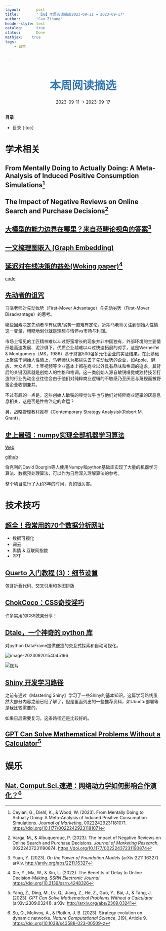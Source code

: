 ```yaml
---
layout:       post
title:        "【阅】本周阅读摘选2023-09-11 → 2023-09-17"
author:       "Cao Zihang"
header-style: text
catalog:      true
status:		  Done
mathjax: 	true
tags:
    - 日常


---
```


<center style="margin-bottom: 20px; margin-top: 50px"><font color="#3879B1" style="line-height: 1.4;font-weight: 700;font-size: 36px;box-sizing: border-box; ">本周阅读摘选</font></center>

<center style=" margin-bottom: 30px;">2023-09-11 → 2023-09-17</center>

<font style="font-weight: bold;">目录</font>

* 目录
{:toc}

# 学术相关

## From Mentally Doing to Actually Doing: A Meta-Analysis of Induced Positive Consumption Simulations[^1]



## The Impact of Negative Reviews on Online Search and Purchase Decisions[^2]



## [大模型的能力边界在哪里？来自范畴论视角的答案](https://mp.weixin.qq.com/s/hfuR8DRPSytqLs4fmHaC5Q)[^3]





## [一文梳理图嵌入 (Graph Embedding)](https://mp.weixin.qq.com/s/NbSKU8g9QO8bGSPyv95tbA)





## [延迟对在线决策的益处(Woking paper)](https://mp.weixin.qq.com/s/J8bOn3LxgbsS5IRrSyQoHg)[^4]

[code](https://github.com/xieyaqi188/fulfillment_delay)





## [先动者的诅咒](https://mp.weixin.qq.com/s/ZdQL0w8w4WhumOZwTvypHA)

马浩老师对先动优势（First-Mover Advantage）与先动劣势（First-Mover Disadvantage）的思考。

哪些因素决定先动者享有优势/劣势一直难有定论。近期马老师关注到创始人性情这一变量，粗糙地划分就是理想与情怀vs市场与利润。

市场上常见的工匠精神难以斗过野蛮增长的现象并非中国独有，外部环境的主要情形是高速发展、泥沙俱下，优质企业越难以斗过快速拓展的对手，这是Wernerfel & Montgomery（MS，1986）基于财富500强多元化企业的实证结果。在此基础上聚焦于创始人性情上，马老师认为那些失去了先动优势的企业，如Apple、魅族、大众点评、土豆视频等企业基本上都在商业以外具有品味和格调的追求，其背后的关键因素就是创始人的性格和格调。这一类创始人源自敏锐嗅觉或独特技艺打造的行业先动企业往往会由于他们对纯粹商业逻辑的不敏感乃至厌恶与蔑视而被野蛮企业收割兼并。

不过有趣的一点是，这些创始人敏锐的嗅觉似乎也与他们对纯粹商业逻辑的厌恶息息相关，这是否是性格注定的命运？

另，战略管理教材推荐《Contemporary Strategy Analysis》（Robert M. Grant）。

## [史上最强：numpy实现全部机器学习算法](https://mp.weixin.qq.com/s/LnpcZhTgG3tlD7Tx6Mb94Q)

[Web](https://numpy-ml.readthedocs.io/en/latest/)

[github](https://github.com/ddbourgin/numpy-ml)

伯克利的David Bourgin等人使用Numpy和python基础库实现了大量的机器学习算法、数据预处理算法，可以作为日后深入理解算法的参考。

整个项目进行了大约3年的时间，真的很厉害。

# 技术技巧

## [超全！我常用的70个数据分析网址](https://mp.weixin.qq.com/s/YH8kUK2keMEIfSQA8rIpuA)

- 数据可视化
- 词云
- 舆情 & 互联网指数
- PPT

## [Quarto 入门教程 (3)：细节设置](https://mp.weixin.qq.com/s/xq8EPm-kpSyspAupf0oT6A)

包含折叠代码、交叉引用和多图排版

## [ChokCoco：CSS奇技淫巧](https://github.com/chokcoco/iCSS)

许多实用的CSS效果分享！

## [Dtale，一个神奇的 python 库](https://mp.weixin.qq.com/s/pnXCd4g4j92tF_dhBBs_wA)

对python DataFrame提供便捷的交互式探索和自动可视化。

![image-20230920154045196](https://img.caozihang.com/img/202309201541034.png)

![图片](https://img.caozihang.com/img/202309201541735.png)

## [Shiny 开发学习路径](https://mp.weixin.qq.com/s/DMvjt-2RIlY6J3QUYIAjBQ)

之前有通过《Mastering Shiny》学习了一些Shiny的基本知识，这篇学习路线虽然大部分内容之前已经了解了，但是里面列出的一些推荐资料，如Ubuntu部署等是我比较需要的。

如果日后需要复习，这条路径还是比较好的。

## [GPT Can Solve Mathematical Problems Without a Calculator](https://arxiv.org/pdf/2309.03241v2.pdf)[^5]



# 娱乐

## [Nat. Comput.Sci.速递：网络动力学如何影响合作演化？](https://mp.weixin.qq.com/s/kMaCMoxwn8kplJTHV4xCcA)[^6]



[^1]: Ceylan, G., Diehl, K., & Wood, W. (2023). From Mentally Doing to Actually Doing: A Meta-Analysis of Induced Positive Consumption Simulations. *Journal of Marketing*, 00222429231181071. https://doi.org/10.1177/00222429231181071
[^2]: Varga, M., & Albuquerque, P. (2023). The Impact of Negative Reviews on Online Search and Purchase Decisions. *Journal of Marketing Research*, 00222437231190874. https://doi.org/10.1177/00222437231190874
[^3]:Yuan, Y. (2023). *On the Power of Foundation Models* (arXiv:2211.16327). arXiv. http://arxiv.org/abs/2211.16327
[^4]: Xie, Y., Ma, W., & Xin, L. (2022). The Benefits of Delay to Online Decision-Making. *SSRN Electronic Journal*. https://doi.org/10.2139/ssrn.4248326
[^5]: Yang, Z., Ding, M., Lv, Q., Jiang, Z., He, Z., Guo, Y., Bai, J., & Tang, J. (2023). *GPT Can Solve Mathematical Problems Without a Calculator* (arXiv:2309.03241). arXiv. http://arxiv.org/abs/2309.03241
[^6]: Su, Q., McAvoy, A., & Plotkin, J. B. (2023). Strategy evolution on dynamic networks. *Nature Computational Science*, *3*(9), Article 9. https://doi.org/10.1038/s43588-023-00509-z
